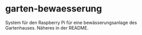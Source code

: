# garten-bewaesserung
System für den Raspberry Pi für eine bewässerungsanlage des Gartenhauses. Näheres in der README.
